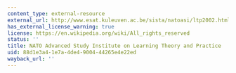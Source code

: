 ```yaml
---
content_type: external-resource
external_url: http://www.esat.kuleuven.ac.be/sista/natoasi/ltp2002.html
has_external_license_warning: true
license: https://en.wikipedia.org/wiki/All_rights_reserved
status: ''
title: NATO Advanced Study Institute on Learning Theory and Practice
uid: 88d1e3a4-1e7a-4de4-9004-44265e4e22ed
wayback_url: ''
---
```

